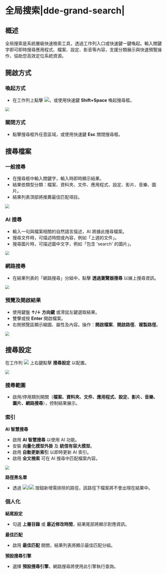 # 全局搜索|dde-grand-search|

## 概述

全局搜索是系統層級快速檢索工具，透過工作列入口或快速鍵一鍵喚起。輸入關鍵字即可即時搜尋應用程式、檔案、設定、影音等內容，支援分類展示與快速預覽操作，協助您高效定位系統資源。

## 開啟方式

### 喚起方式
* 在工作列上點擊 ![ ](../common/dde-grand-search.svg)，或使用快速鍵 **Shift+Space** 喚起搜尋框。

<img src="fig/search1.png" alt=" " style="zoom: 80%;" />

### 關閉方式
* 點擊搜尋框外任意區域，或使用快速鍵 **Esc** 關閉搜尋框。

## 搜尋檔案

### 一般搜尋
* 在搜尋框中輸入關鍵字，輸入時即時顯示結果。
* 結果依類型分類：檔案、資料夾、文件、應用程式、設定、影片、音樂、圖片。
* 結果列表頂部將推薦最佳匹配項目。

<img src="fig/search2.png" alt=" " style="zoom:80%;" />

### AI 搜尋
* 輸入一句與檔案相關的自然語言描述，AI 將據此搜尋檔案。
* 搜尋文件時，可描述時間或內容，例如「上週的文件」。
* 搜尋圖片時，可描述圖中文字，例如「包含 'search' 的圖片」。

<img src="fig/search3.png" alt=" " style="zoom:80%;" />

### 網路搜尋
* 在結果列表的「網路搜尋」分組中，點擊 **透過瀏覽器搜尋** 以線上搜尋資訊。

<img src="fig/search4.png" alt=" " style="zoom:80%;" />

### 預覽及開啟結果
* 使用鍵盤 **↑/↓ 方向鍵** 或滑鼠左鍵選取結果。
* 雙擊或按 **Enter** 開啟檔案。
* 右側預覽區顯示縮圖、屬性及內容。操作：**開啟檔案**、**開啟路徑**、**複製路徑**。

<img src="fig/search5.png" alt=" " style="zoom:80%;" />

## 搜尋設定
在工作列 ![ ](../common/dde-grand-search.svg) 上右鍵點擊 **搜尋設定** 以配置。

<img src="fig/search_setting1.png" alt=" " style="zoom:80%;" />

### 搜尋範圍
* 啟用/停用類別開關（**檔案、資料夾、文件、應用程式、設定、影片、音樂、圖片、網路搜尋**），控制結果展示。

### 索引
**AI 智慧搜尋**
* 啟用 **AI 智慧搜尋** 以使用 AI 功能。
* 安裝 **向量化模型外掛** 及 **統信有容大模型**。
* 啟用 **自動更新索引** 以即時更新 AI 索引。
* 啟用 **全文檢索** 可在 AI 搜尋中匹配檔案內容。

<img src="fig/search_setting2.png" alt=" " style="zoom:80%;" />

**路徑黑名單**
* 透過 ![ ](../common/+.svg)/![ ](../common/-.svg) 按鈕新增需排除的路徑，該路徑下檔案將不會出現在結果中。

### 個人化
**結尾設定**
* 勾選 **上層目錄** 或 **最近修改時間**，結果尾部將顯示對應資訊。

**最佳匹配**
* 啟用 **最佳匹配** 開關，結果列表將顯示最佳匹配分組。

**預設搜尋引擎**
* 選擇 **預設搜尋引擎**，網路搜尋將使用此引擎執行查詢。
